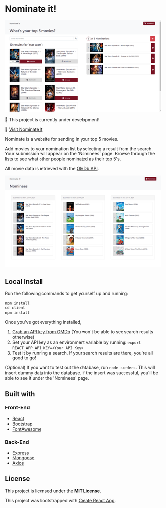 # Nominate it!

![Homepage](./img/home.png)

:pushpin: This project is currently under development!

:link: [Visit Nominate It](https://nominate-it.herokuapp.com/)

Nominate is a website for sending in your top 5 movies.

Add movies to your nomination list by selecting a result from the search. Your submission will appear on the 'Nominees' page. Browse through the lists to see what other people nominated as their top 5's.

All movie data is retrieved with the [OMDb API](http://www.omdbapi.com/).

![Nominations](./img/nominations.png)

## Local Install

Run the following commands to get yourself up and running:

```
npm install
cd client
npm install
```

Once you've got everything installed,

1. [Grab an API key from OMDb](http://www.omdbapi.com/apikey.aspx) (You won't be able to see search results otherwise)
2. Set your API key as an environment variable by running: `export REACT_APP_API_KEY=<Your API Key>`
3. Test it by running a search. If your search results are there, you're all good to go!

(Optional)
If you want to test out the database, run `node seeders`.
This will insert dummy data into the database. If the insert was successful, you'll be able to see it under the 'Nominees' page.

## Built with

### Front-End

- [React](https://reactjs.org/)
- [Bootstrap](https://getbootstrap.com/)
- [FontAwesome](https://fontawesome.com/)

### Back-End

- [Express](https://expressjs.com/)
- [Mongoose](https://mongoosejs.com/)
- [Axios](https://www.npmjs.com/package/axios)

## License

This project is licensed under the **MIT License**.

This project was bootstrapped with [Create React App](https://github.com/facebook/create-react-app).
